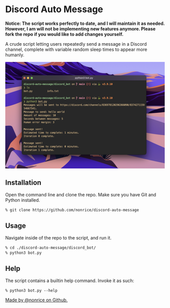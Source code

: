 # Discord Auto Message
**Notice: The script works perfectly to date, and I will maintain it as needed. However, I am will not be implementing new features anymore. Please fork the repo if you would like to add changes yourself.**

A crude script letting users repeatedly send a message in a Discord channel, complete with variable random sleep times to appear more humanly.

![cool image](./screenshot.png)

## Installation
Open the command line and clone the repo. Make sure you have Git and Python installed.
```
% git clone https://github.com/nonrice/discord-auto-message
```
## Usage
Navigate inside of the repo to the script, and run it.
```
% cd ./discord-auto-message/discord_bot/
% python3 bot.py
```
## Help
The script contains a builtin help command. Invoke it as such:
```
% python3 bot.py --help
```
[Made by @nonrice on Github.](https://github.com/nonrice)

